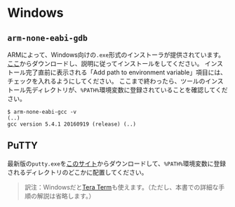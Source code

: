 # Windows

## `arm-none-eabi-gdb`

<!-- ARM provides `.exe` installers for Windows. Grab one from [here][gcc], and follow the instructions.
Just before the installation process finishes tick/select the "Add path to environment variable"
option. Then verify that the tools are in your `%PATH%`: -->

ARMによって、Windows向けの`.exe`形式のインストーラが提供されています。
[ここ][gcc]からダウンロードし、説明に従ってインストールをしてください。
インストール完了直前に表示される「Add path to environment variable」項目には、チェックを入れるようにしてください。
ここまで終わったら、ツールのインストール先ディレクトリが、`%PATH%`環境変数に登録されていることを確認してください。

``` console
$ arm-none-eabi-gcc -v
(..)
gcc version 5.4.1 20160919 (release) (..)
```

[gcc]: https://developer.arm.com/open-source/gnu-toolchain/gnu-rm/downloads

## PuTTY

<!-- Download the latest `putty.exe` from [this site] and place it somewhere in your `%PATH%`. -->
最新版の`putty.exe`を[このサイト][this site]からダウンロードして、`%PATH%`環境変数に登録されるディレクトリのどこかに配置してください。
> 訳注：Windowsだと[Tera Term]も使えます。（ただし、本書での詳細な手順の解説は省略します。）

[this site]: http://www.chiark.greenend.org.uk/~sgtatham/putty/download.html
[Tera Term]: https://ttssh2.osdn.jp/index.html

[next section]: verify.md
